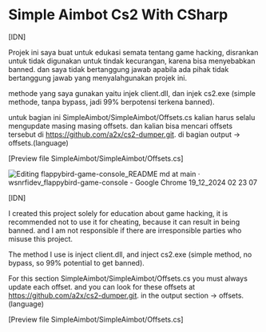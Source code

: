 # Simple Aimbot Cs2 With CSharp

[IDN]

Projek ini saya buat untuk edukasi semata tentang game hacking, disrankan untuk tidak digunakan untuk tindak kecurangan, karena bisa menyebabkan banned.
dan saya tidak bertanggung jawab apabila ada pihak tidak bertanggung jawab yang menyalahgunakan projek ini.

methode yang saya gunakan yaitu injek client.dll, dan injek cs2.exe (simple methode, tanpa bypass, jadi 99% berpotensi terkena banned).

untuk bagian ini SimpleAimbot/SimpleAimbot/Offsets.cs kalian harus selalu mengupdate masing masing offsets.
dan kalian bisa mencari offsets tersebut di https://github.com/a2x/cs2-dumper.git. di bagian output -> offsets.(language)

[Preview file SimpleAimbot/SimpleAimbot/Offsets.cs]

![Editing flappybird-game-console_README md at main · wsnrfidev_flappybird-game-console - Google Chrome 19_12_2024 02 23 07](https://github.com/user-attachments/assets/e9deedb4-fce6-4bcc-8e48-f8be50cd6511)

[IDN]

I created this project solely for education about game hacking, it is recommended not to use it for cheating, because it can result in being banned.
and I am not responsible if there are irresponsible parties who misuse this project.

The method I use is inject client.dll, and inject cs2.exe (simple method, no bypass, so 99% potential to get banned).

For this section SimpleAimbot/SimpleAimbot/Offsets.cs you must always update each offset.
and you can look for these offsets at https://github.com/a2x/cs2-dumper.git. in the output section -> offsets.(language)

[Preview file SimpleAimbot/SimpleAimbot/Offsets.cs]

